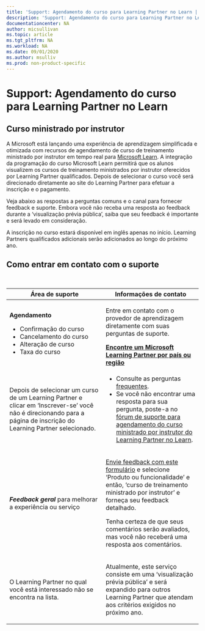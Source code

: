 ```yaml
---
title: 'Support: Agendamento do curso para Learning Partner no Learn | Microsoft Docs'
description: 'Support: Agendamento do curso para Learning Partner no Learn'
documentationcenter: NA 
author: micsullivan
ms.topic: article
ms.tgt_pltfrm: NA
ms.workload: NA
ms.date: 09/01/2020
ms.author: msulliv
ms.prod: non-product-specific
---
```

# Support: Agendamento do curso para Learning Partner no Learn

## Curso ministrado por instrutor 

A Microsoft está lançando uma experiência de aprendizagem simplificada e otimizada com recursos de agendamento de curso de treinamento ministrado por instrutor em tempo real para [Microsoft Learn](/learn/). A integração da programação do curso Microsoft Learn permitirá que os alunos visualizem os cursos de treinamento ministrados por instrutor oferecidos por Learning Partner qualificados. Depois de selecionar o curso você será direcionado diretamente ao site do Learning Partner para efetuar a inscrição e o pagamento.  

Veja abaixo as respostas a perguntas comuns e o canal para fornecer feedback e suporte. Embora você não receba uma resposta ao feedback durante a ‘visualização prévia pública’, saiba que seu feedback é importante e será levado em consideração.   

A inscrição no curso estará disponível em inglês apenas no início. Learning Partners qualificados adicionais serão adicionados ao longo do próximo ano. 

## Como entrar em contato com o suporte

<br/>
<div>
<table style="border:0px;">
	<tr>
      <th>Área de suporte</th>
      <th>Informações de contato</th>
    </tr>
    <tbody>
        <tr>
            <td>
                <p><strong>Agendamento</strong></p>
				<ul>
					<li>Confirmação do curso </li>
					<li>Cancelamento do curso</li>
					<li>Alteração de curso</li>
					<li>Taxa do curso</li>
				</ul>
            </td>
            <td>
            <p>Entre em contato com o provedor de aprendizagem diretamente com suas perguntas de suporte.</p>
            <a href="/learn/certifications/partners#find-a-microsoft-learning-partner-by-country"><strong>Encontre um Microsoft Learning Partner por país ou região</strong></a>
            </td>
        </tr>
        <tr>
            <td>
                <p>Depois de selecionar um curso de um Learning Partner e clicar em ‘Inscrever-se’ você não é direcionando para a página de inscrição do Learning Partner selecionado.</p>
			</td>
			<td>
				<ul>
					<li>Consulte as perguntas <a href="/learn/certifications/training-faq">frequentes</a>.</li>
					<li>Se você não encontrar uma resposta para sua pergunta, poste-a no <a href="https://trainingsupport.microsoft.com/iltvilt/forum">fórum de suporte para agendamento do curso ministrado por instrutor do Learning Partner no Learn</a>.
</li>
				</ul>
            </td>
        </tr>
        <tr>
            <td>
                <p><strong><em>Feedback geral</em></strong> para melhorar a experiência ou serviço </p>
            </td>
            <td>
                <p><a href="/learn/support/troubleshooting#report-feedback">Envie feedback com este formulário</a> e selecione ‘Produto ou funcionalidade’ e então, ‘curso de treinamento ministrado por instrutor’ e forneça seu feedback detalhado.</p>
				<p>Tenha certeza de que seus comentários serão avaliados, mas você não receberá uma resposta aos comentários.</p>
            </td>
        </tr>
        <tr>
            <td>
                <p>O Learning Partner no qual você está interessado não se encontra na lista.</p>
            </td>
            <td>
                <p>Atualmente, este serviço consiste em uma ‘visualização prévia pública’ e será expandido para outros Learning Partner que atendam aos critérios exigidos no próximo ano. </p>
            </td>
        </tr>
    </tbody>
</table>
</div>
